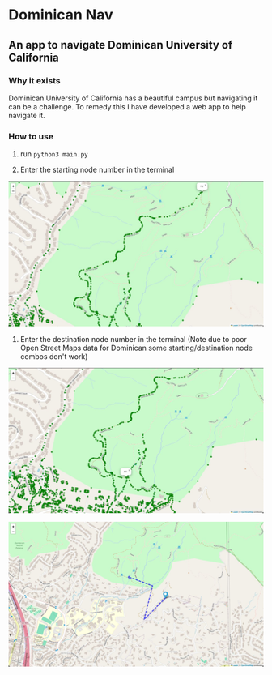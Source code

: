 # Dominican Nav
## An app to navigate Dominican University of California

### Why it exists
Dominican University of California has a beautiful campus but navigating it can be a challenge. To remedy this I have developed a web app to help navigate it.

### How to use
1. run ```python3 main.py```

1. Enter the starting node number in the terminal

![Alt text](/screenshots/start.jpg?raw=true "Optional Title")

1. Enter the destination node number in the terminal (Note due to poor Open Street Maps data for Dominican some starting/destination node combos don't work)

![Alt text](/screenshots/dest.jpg?raw=true "Optional Title")


![Alt text](/screenshots/route.jpg?raw=true "Optional Title")